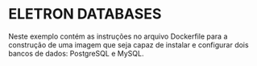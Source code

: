 # ELETRON DATABASES

Neste exemplo contém as instruções no arquivo Dockerfile para a construção de uma imagem que seja capaz de instalar e configurar dois bancos de dados: PostgreSQL e MySQL.
